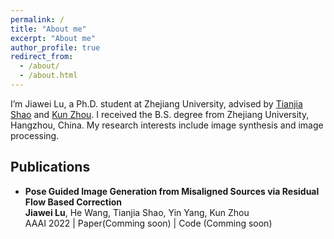 ```yaml
---
permalink: /
title: "About me"
excerpt: "About me"
author_profile: true
redirect_from: 
  - /about/
  - /about.html
---
```


I’m Jiawei Lu, a Ph.D. student at Zhejiang University, advised by [Tianjia Shao](http://tianjiashao.com/) and [Kun Zhou](http://kunzhou.net/). I received the B.S. degree from Zhejiang University, Hangzhou, China. My research interests include image synthesis and image processing.

<!-- A data-driven personal website -->

## Publications
- **Pose Guided Image Generation from Misaligned Sources via Residual Flow Based Correction** <br> **Jiawei Lu**, He Wang, Tianjia Shao, Yin Yang, Kun Zhou <br> AAAI 2022 \| Paper(Comming soon) \| Code (Comming soon) 
